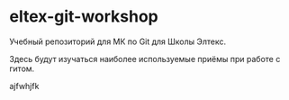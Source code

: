 # eltex-git-workshop

Учебный репозиторий для МК по Git для Школы Элтекс.

Здесь будут изучаться наиболее используемые приёмы при работе с гитом.

ajfwhjfk
